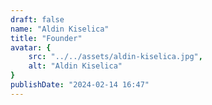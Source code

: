 ```yaml
---
draft: false
name: "Aldin Kiselica"
title: "Founder"
avatar: {
    src: "../../assets/aldin-kiselica.jpg",
    alt: "Aldin Kiselica"
}
publishDate: "2024-02-14 16:47"
---
```

